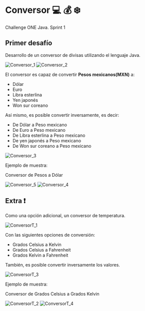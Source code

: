 # Conversor :computer: :moneybag: :snowflake: 
Challenge ONE Java. Sprint 1

## Primer desafío
Desarrollo de un conversor de divisas utilizando el lenguaje Java.

![Conversor_1](https://user-images.githubusercontent.com/99111017/193142821-21d78b80-1510-47bc-8cce-76b77f622eaf.png)
![Conversor_2](https://user-images.githubusercontent.com/99111017/193142906-29c47503-2ad3-4935-94f2-c74abef71ac2.png)

El conversor es capaz de convertir **Pesos mexicanos(MXN)** a:
- Dólar  
- Euro
- Libra esterlina
- Yen japonés
- Won sur coreano

Así mismo, es posible convertir inversamente, es decir: 

- De Dólar a Peso mexicano
- De Euro a Peso mexicano
- De Libra esterlina a Peso mexicano
- De yen japonés a Peso mexicano
- De Won sur coreano a Peso mexicano

![Conversor_3](https://user-images.githubusercontent.com/99111017/193142923-cfa9e579-259a-4226-bfbb-fa08395f98cd.png)

Ejemplo de muestra:

Conversor de Pesos a Dólar 

![Conversor_5](https://user-images.githubusercontent.com/99111017/193143249-d40522e6-3888-4561-aa83-2c5b9ecdd726.png)
![Conversor_4](https://user-images.githubusercontent.com/99111017/193143272-afd02103-40a7-4180-bd70-3a39b249577b.png)


## Extra :exclamation: 

Como una opción adicional, un conversor de temperatura.

![ConversorT_1](https://user-images.githubusercontent.com/99111017/193143641-c984b0e6-3ddd-450e-9357-05996d303474.png)

Con las siguientes opciones de conversión: 

- Grados Celsius a Kelvin
- Grados Celsius a Fahrenheit
- Grados Kelvin a Fahrenheit

También, es posible convertir inversamente los valores. 

![ConversorT_3](https://user-images.githubusercontent.com/99111017/193143710-49da878c-f61a-4561-88c9-bb33b4123c6c.png)

Ejemplo de muestra:

Conversor de Grados Celsius a Grados Kelvin

![ConversorT_2](https://user-images.githubusercontent.com/99111017/193143876-16e619fa-48a8-41d1-ae6f-1da76a758fd2.png)
![ConversorT_4](https://user-images.githubusercontent.com/99111017/193143920-11d1f2ae-c936-47f0-a738-c020560b1a52.png)




